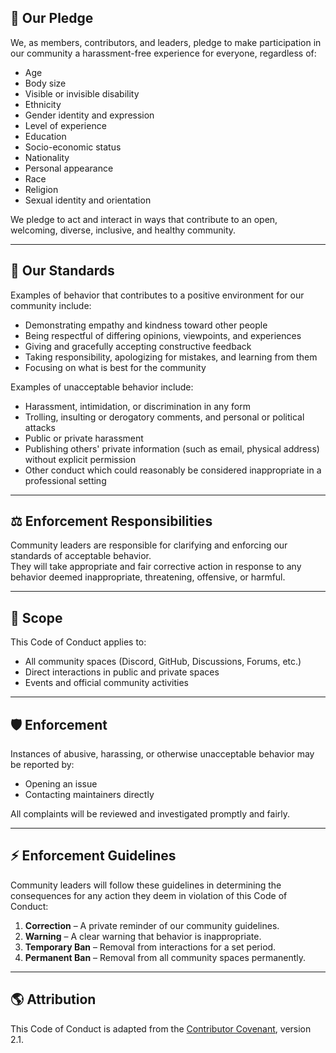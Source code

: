 ## 📜 Our Pledge
We, as members, contributors, and leaders, pledge to make participation in our community a harassment-free experience for everyone, regardless of:
- Age  
- Body size  
- Visible or invisible disability  
- Ethnicity  
- Gender identity and expression  
- Level of experience  
- Education  
- Socio-economic status  
- Nationality  
- Personal appearance  
- Race  
- Religion  
- Sexual identity and orientation  

We pledge to act and interact in ways that contribute to an open, welcoming, diverse, inclusive, and healthy community.

---

## 🤝 Our Standards
Examples of behavior that contributes to a positive environment for our community include:
- Demonstrating empathy and kindness toward other people  
- Being respectful of differing opinions, viewpoints, and experiences  
- Giving and gracefully accepting constructive feedback  
- Taking responsibility, apologizing for mistakes, and learning from them  
- Focusing on what is best for the community  

Examples of unacceptable behavior include:
- Harassment, intimidation, or discrimination in any form  
- Trolling, insulting or derogatory comments, and personal or political attacks  
- Public or private harassment  
- Publishing others' private information (such as email, physical address) without explicit permission  
- Other conduct which could reasonably be considered inappropriate in a professional setting  

---

## ⚖️ Enforcement Responsibilities
Community leaders are responsible for clarifying and enforcing our standards of acceptable behavior.  
They will take appropriate and fair corrective action in response to any behavior deemed inappropriate, threatening, offensive, or harmful.  

---

## 🚨 Scope
This Code of Conduct applies to:
- All community spaces (Discord, GitHub, Discussions, Forums, etc.)  
- Direct interactions in public and private spaces  
- Events and official community activities  

---

## 🛡️ Enforcement
Instances of abusive, harassing, or otherwise unacceptable behavior may be reported by:
- Opening an issue  
- Contacting maintainers directly  

All complaints will be reviewed and investigated promptly and fairly.

---

## ⚡ Enforcement Guidelines
Community leaders will follow these guidelines in determining the consequences for any action they deem in violation of this Code of Conduct:

1. **Correction** – A private reminder of our community guidelines.  
2. **Warning** – A clear warning that behavior is inappropriate.  
3. **Temporary Ban** – Removal from interactions for a set period.  
4. **Permanent Ban** – Removal from all community spaces permanently.  

---

## 🌎 Attribution
This Code of Conduct is adapted from the [Contributor Covenant](https://www.contributor-covenant.org/), version 2.1.  